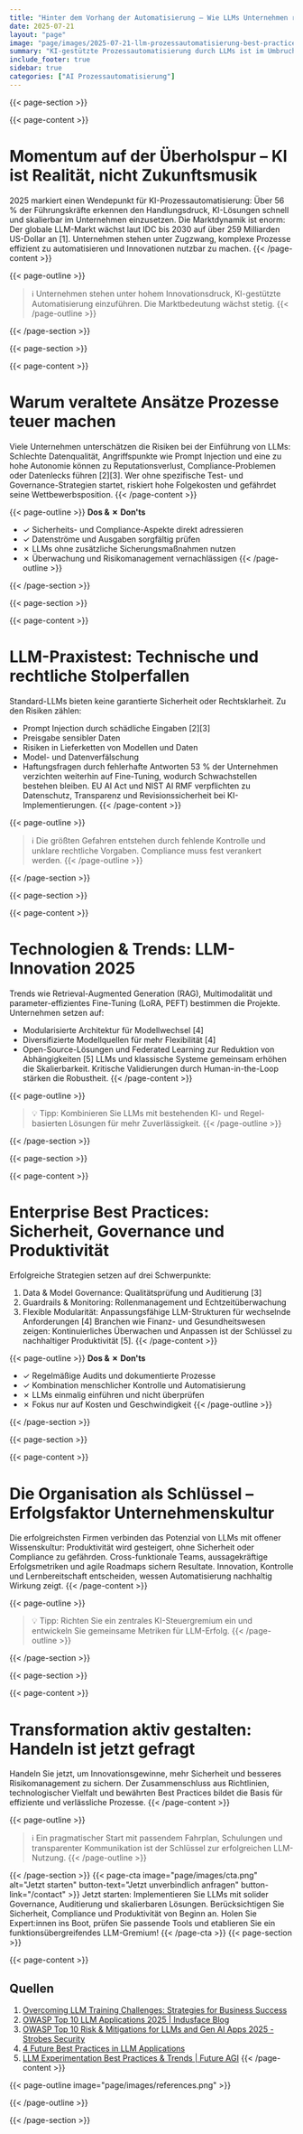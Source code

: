 ```yaml
---
title: "Hinter dem Vorhang der Automatisierung – Wie LLMs Unternehmen revolutionieren (sollten)"
date: 2025-07-21
layout: "page"
image: "page/images/2025-07-21-llm-prozessautomatisierung-best-practices/hero.jpg"
summary: "KI-gestützte Prozessautomatisierung durch LLMs ist im Umbruch: Zwischen Produktivitätsschub und komplexen Risiken stehen Unternehmen vor einem Scheideweg. Dieses Whitepaper bündelt aktuelle Studien, Risiken, Chancen und bewährte Best Practices zur sicheren und effizienten LLM-Nutzung – für nachhaltige Innovation."
include_footer: true
sidebar: true
categories: ["AI Prozessautomatisierung"]
---
```


{{< page-section >}}

{{< page-content >}}
# Momentum auf der Überholspur – KI ist Realität, nicht Zukunftsmusik

2025 markiert einen Wendepunkt für KI-Prozessautomatisierung: Über 56 % der Führungskräfte erkennen den Handlungsdruck, KI-Lösungen schnell und skalierbar im Unternehmen einzusetzen. Die Marktdynamik ist enorm: Der globale LLM-Markt wächst laut IDC bis 2030 auf über 259 Milliarden US-Dollar an [1]. Unternehmen stehen unter Zugzwang, komplexe Prozesse effizient zu automatisieren und Innovationen nutzbar zu machen.
{{< /page-content >}}

{{< page-outline >}}
> ℹ️ Unternehmen stehen unter hohem Innovationsdruck, KI-gestützte Automatisierung einzuführen. Die Marktbedeutung wächst stetig.
{{< /page-outline >}}

{{< /page-section >}}

{{< page-section >}}

{{< page-content >}}
# Warum veraltete Ansätze Prozesse teuer machen

Viele Unternehmen unterschätzen die Risiken bei der Einführung von LLMs: Schlechte Datenqualität, Angriffspunkte wie Prompt Injection und eine zu hohe Autonomie können zu Reputationsverlust, Compliance-Problemen oder Datenlecks führen [2][3]. Wer ohne spezifische Test- und Governance-Strategien startet, riskiert hohe Folgekosten und gefährdet seine Wettbewerbsposition.
{{< /page-content >}}

{{< page-outline >}}
**Dos & ✗ Don'ts**
- ✓ Sicherheits- und Compliance-Aspekte direkt adressieren
- ✓ Datenströme und Ausgaben sorgfältig prüfen
- ✗ LLMs ohne zusätzliche Sicherungsmaßnahmen nutzen
- ✗ Überwachung und Risikomanagement vernachlässigen
{{< /page-outline >}}

{{< /page-section >}}

{{< page-section >}}

{{< page-content >}}
# LLM-Praxistest: Technische und rechtliche Stolperfallen

Standard-LLMs bieten keine garantierte Sicherheit oder Rechtsklarheit. Zu den Risiken zählen:
- Prompt Injection durch schädliche Eingaben [2][3]
- Preisgabe sensibler Daten
- Risiken in Lieferketten von Modellen und Daten
- Model- und Datenverfälschung
- Haftungsfragen durch fehlerhafte Antworten
53 % der Unternehmen verzichten weiterhin auf Fine-Tuning, wodurch Schwachstellen bestehen bleiben. EU AI Act und NIST AI RMF verpflichten zu Datenschutz, Transparenz und Revisionssicherheit bei KI-Implementierungen.
{{< /page-content >}}

{{< page-outline >}}
> ℹ️ Die größten Gefahren entstehen durch fehlende Kontrolle und unklare rechtliche Vorgaben. Compliance muss fest verankert werden.
{{< /page-outline >}}

{{< /page-section >}}

{{< page-section >}}

{{< page-content >}}
# Technologien & Trends: LLM-Innovation 2025

Trends wie Retrieval-Augmented Generation (RAG), Multimodalität und parameter-effizientes Fine-Tuning (LoRA, PEFT) bestimmen die Projekte. Unternehmen setzen auf:
- Modularisierte Architektur für Modellwechsel [4]
- Diversifizierte Modellquellen für mehr Flexibilität [4]
- Open-Source-Lösungen und Federated Learning zur Reduktion von Abhängigkeiten [5]
LLMs und klassische Systeme gemeinsam erhöhen die Skalierbarkeit. Kritische Validierungen durch Human-in-the-Loop stärken die Robustheit.
{{< /page-content >}}

{{< page-outline >}}
> 💡 Tipp: Kombinieren Sie LLMs mit bestehenden KI- und Regel-basierten Lösungen für mehr Zuverlässigkeit.
{{< /page-outline >}}

{{< /page-section >}}

{{< page-section >}}

{{< page-content >}}
# Enterprise Best Practices: Sicherheit, Governance und Produktivität

Erfolgreiche Strategien setzen auf drei Schwerpunkte:
1. Data & Model Governance: Qualitätsprüfung und Auditierung [3]
2. Guardrails & Monitoring: Rollenmanagement und Echtzeitüberwachung
3. Flexible Modularität: Anpassungsfähige LLM-Strukturen für wechselnde Anforderungen [4]
Branchen wie Finanz- und Gesundheitswesen zeigen: Kontinuierliches Überwachen und Anpassen ist der Schlüssel zu nachhaltiger Produktivität [5].
{{< /page-content >}}

{{< page-outline >}}
**Dos & ✗ Don'ts**
- ✓ Regelmäßige Audits und dokumentierte Prozesse
- ✓ Kombination menschlicher Kontrolle und Automatisierung
- ✗ LLMs einmalig einführen und nicht überprüfen
- ✗ Fokus nur auf Kosten und Geschwindigkeit
{{< /page-outline >}}

{{< /page-section >}}

{{< page-section >}}

{{< page-content >}}
# Die Organisation als Schlüssel – Erfolgsfaktor Unternehmenskultur

Die erfolgreichsten Firmen verbinden das Potenzial von LLMs mit offener Wissenskultur: Produktivität wird gesteigert, ohne Sicherheit oder Compliance zu gefährden. Cross-funktionale Teams, aussagekräftige Erfolgsmetriken und agile Roadmaps sichern Resultate. Innovation, Kontrolle und Lernbereitschaft entscheiden, wessen Automatisierung nachhaltig Wirkung zeigt.
{{< /page-content >}}

{{< page-outline >}}
> 💡 Tipp: Richten Sie ein zentrales KI-Steuergremium ein und entwickeln Sie gemeinsame Metriken für LLM-Erfolg.
{{< /page-outline >}}

{{< /page-section >}}

{{< page-section >}}

{{< page-content >}}
# Transformation aktiv gestalten: Handeln ist jetzt gefragt

Handeln Sie jetzt, um Innovationsgewinne, mehr Sicherheit und besseres Risikomanagement zu sichern. Der Zusammenschluss aus Richtlinien, technologischer Vielfalt und bewährten Best Practices bildet die Basis für effiziente und verlässliche Prozesse.
{{< /page-content >}}

{{< page-outline >}}
> ℹ️ Ein pragmatischer Start mit passendem Fahrplan, Schulungen und transparenter Kommunikation ist der Schlüssel zur erfolgreichen LLM-Nutzung.
{{< /page-outline >}}

{{< /page-section >}}
{{< page-cta image="page/images/cta.png" alt="Jetzt starten" button-text="Jetzt unverbindlich anfragen" button-link="/contact" >}}
Jetzt starten: Implementieren Sie LLMs mit solider Governance, Auditierung und skalierbaren Lösungen. Berücksichtigen Sie Sicherheit, Compliance und Produktivität von Beginn an. Holen Sie Expert:innen ins Boot, prüfen Sie passende Tools und etablieren Sie ein funktionsübergreifendes LLM-Gremium!
{{< /page-cta >}}
{{< page-section >}}

{{< page-content >}}
## Quellen

1. [Overcoming LLM Training Challenges: Strategies for Business Success](https://www.turing.com/resources/llm-training-challenges)  
2. [OWASP Top 10 LLM Applications 2025 | Indusface Blog](https://www.indusface.com/blog/owasp-top-10-llm/)  
3. [OWASP Top 10 Risk & Mitigations for LLMs and Gen AI Apps 2025 - Strobes Security](https://strobes.co/blog/owasp-top-10-risk-mitigations-for-llms-and-gen-ai-apps-2025/)  
4. [4 Future Best Practices in LLM Applications](https://www.linkedin.com/pulse/4-future-best-practices-llm-applications-rory-king-qnf7c?trk=public_post_main-feed-card_feed-article-content)  
5. [LLM Experimentation Best Practices & Trends | Future AGI](https://futureagi.com/blogs/optimizing-llm-experimentation-best-practices)
{{< /page-content >}}

{{< page-outline image="page/images/references.png" >}}

{{< /page-outline >}}

{{< /page-section >}}